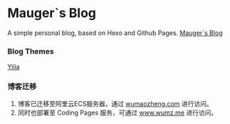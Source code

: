 # Mauger`s Blog
 A simple personal blog, based on Hexo and Github Pages. [Mauger`s Blog](https://wumaozheng.com)

### Blog Themes
[Yilia](https://github.com/litten/hexo-theme-yilia)

### 博客迁移

1. 博客已迁移至阿里云ECS服务器，通过 <a href="https://wumaozheng.com" target="_blank;">wumaozheng.com</a> 进行访问。
2. 同时也部署至 Coding Pages 服务，可通过 <a href="https://www.wumz.me" target="_blank;">www.wumz.me</a> 进行访问。
